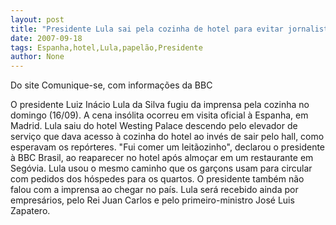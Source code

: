 ```yaml
---
layout: post
title: "Presidente Lula sai pela cozinha de hotel para evitar jornalistas na Espanha"
date: 2007-09-18
tags: Espanha,hotel,Lula,papelão,Presidente
author: None
---
```



Do site Comunique-se, com informa&ccedil;&otilde;es da BBC


O presidente Luiz In&aacute;cio Lula da Silva fugiu da imprensa pela cozinha no domingo (16/09). A cena ins&oacute;lita ocorreu em visita oficial &agrave; Espanha, em Madrid. Lula saiu do hotel Westing Palace descendo pelo elevador de servi&ccedil;o que dava acesso &agrave; cozinha do hotel ao inv&eacute;s de sair pelo hall, como esperavam os rep&oacute;rteres.
&quot;Fui comer um leit&atilde;ozinho&quot;, declarou o presidente &agrave; BBC Brasil, ao reaparecer no hotel ap&oacute;s almo&ccedil;ar em um restaurante em Seg&oacute;via. Lula usou o mesmo caminho que os gar&ccedil;ons usam para circular com pedidos dos h&oacute;spedes para os quartos. O presidente tamb&eacute;m n&atilde;o falou com a imprensa ao chegar no pa&iacute;s.
Lula ser&aacute; recebido ainda por empres&aacute;rios, pelo Rei Juan Carlos e pelo primeiro-ministro Jos&eacute; Luis Zapatero.
&nbsp; 